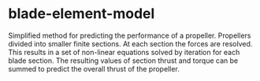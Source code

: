 # blade-element-model

Simplified method for predicting the performance of a propeller. Propellers divided into smaller finite sections. At each section the forces are resolved. This results in a set of non-linear equations solved by iteration for each blade section. The resulting values of section thrust and torque can be summed to predict the overall thrust of the propeller.
